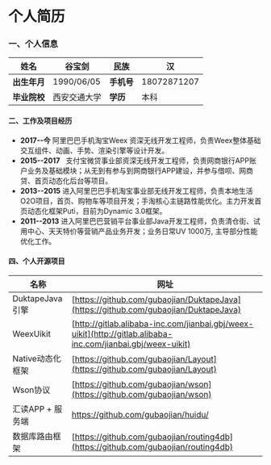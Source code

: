 # 个人简历

<a name="q2YWI"></a>
### 一、个人信息
| **姓名** | 谷宝剑 | **民族** | 汉 |
| --- | --- | --- | --- |
| **出生年月** | 1990/06/05 | **手机号** | 18072871207 |
| **毕业院校** | 西安交通大学 | **学历** | 本科 |

<a name="sUNhs"></a>
#### 二、工作及项目经历

- **2017--今**     阿里巴巴手机淘宝Weex 资深无线开发工程师，负责Weex整体基础交互组件、动画、手势、渲染引擎等设计开发。
- **2015--2017**   支付宝微贷事业部资深无线开发工程师，负责网商银行APP账户业务及基础模块；从无到有参与到网商银行APP建设，并参与借呗、网商贷、首页动态化后台等项目。
- **2013--2015**  进入阿里巴巴手机淘宝事业部无线开发工程师，负责本地生活O2O项目，首页、购物车等项目开发；手淘核心主链路性能优化。主力开发首页动态化框架Puti，目前为Dynamic 3.0框架。
- **2011--2013**  进入阿里巴巴营销平台事业部Java开发工程师，负责清仓街、试用中心、天天特价等营销产品业务开发；业务日常UV 1000万, 主导部分性能优化工作。
<a name="LNpyF"></a>

#### 四、个人开源项目
| **名称** | 网址 |
| --- | --- |
| DuktapeJava引擎 | [https://github.com/gubaojian/DuktapeJava](https://github.com/gubaojian/DuktapeJava) |
| WeexUikit | [http://gitlab.alibaba-inc.com/jianbai.gbj/weex-uikit](http://gitlab.alibaba-inc.com/jianbai.gbj/weex-uikit) |
| Native动态化框架 | [https://github.com/gubaojian/Layout](https://github.com/gubaojian/Layout) |
| Wson协议 | [https://github.com/gubaojian/wson](https://github.com/gubaojian/wson) |
| 汇读APP + 服务端 | https://github.com/gubaojian/huidu/ |
| 数据库路由框架  | [https://github.com/gubaojian/routing4db](https://github.com/gubaojian/routing4db) |
